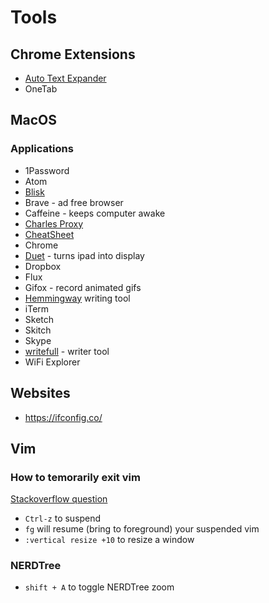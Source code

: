 # Tools

## Chrome Extensions

- [Auto Text Expander](https://github.com/carlinyuen/ChromeAutoTextExpander)
- OneTab

## MacOS

### Applications

- 1Password
- Atom
- [Blisk](https://blisk.io)
- Brave - ad free browser
- Caffeine - keeps computer awake
- [Charles Proxy](https://www.charlesproxy.com)
- [CheatSheet](https://cheatsheetapp.com/LandingCheatSheet/)
- Chrome
- [Duet](https://www.duetdisplay.com/) - turns ipad into display
- Dropbox
- Flux
- Gifox - record animated gifs
- [Hemmingway](http://www.hemingwayapp.com/desktop.html) writing tool
- iTerm
- Sketch
- Skitch
- Skype
- [writefull](https://chrome.writefullapp.com/) - writer tool
- WiFi Explorer

## Websites

- https://ifconfig.co/

## Vim

### How to temorarily exit vim
[Stackoverflow question](http://stackoverflow.com/questions/1879219/how-to-temporarily-exit-vim-and-go-back)

- `Ctrl-z` to suspend
- `fg` will resume (bring to foreground) your suspended vim
- `:vertical resize +10` to resize a window

### NERDTree

- `shift + A` to toggle NERDTree zoom

